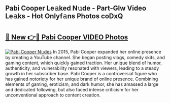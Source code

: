 ## Pabi Cooper Le𝚊ked N𝚞de - Part-GIw Video Le𝚊ks - Hot Onlyf𝚊ns Photos coDxQ

# <h2><a href="http://ab529.deff.icu/?id=Pabi+Cooper">🔗 New 👉🔴 Pabi Cooper VIDEO Photos</a></h2>

[![Pabi Cooper N𝚞des](https://i.imgur.com/rIISA9y.gif)](http://ab529.deff.icu/?id=Pabi+Cooper)
In 2015, Pabi Cooper expanded her online presence by creating a YouTube channel. She began posting vlogs, comedy skits, and gaming content, which quickly gained traction. Her unique blend of humor, authenticity, and vulnerability resonated with viewers, leading to a steady growth in her subscriber base. Pabi Cooper is a controversial figure who has gained notoriety for her unique brand of online presence. Combining elements of gaming, eroticism, and dark humor, she has amassed a large and dedicated following, but also faced intense criticism for her unconventional approach to content creation.
